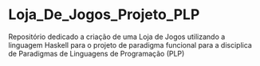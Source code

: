 # Loja_De_Jogos_Projeto_PLP
Repositório dedicado a criação de uma Loja de Jogos utilizando a linguagem Haskell para o projeto de paradigma funcional para a disciplica de Paradigmas de Linguagens de Programação (PLP)
